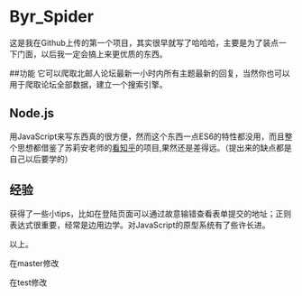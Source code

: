 # Byr_Spider
这是我在Github上传的第一个项目，其实很早就写了哈哈哈，主要是为了装点一下门面，以后我一定会搞上来更优质的东西。

##功能
它可以爬取北邮人论坛最新一小时内所有主题最新的回复，当然你也可以用于爬取论坛全部数据，建立一个搜索引擎。

## Node.js
用JavaScript来写东西真的很方便，然而这个东西一点ES6的特性都没用，而且整个思想都借鉴了苏莉安老师的[看知乎](https://github.com/atonasting/zhihuspider)的项目,果然还是差得远。（提出来的缺点都是自己以后要学的）

## 经验
获得了一些小tips，比如在登陆页面可以通过故意输错查看表单提交的地址；正则表达式很重要，经常是边用边学。对JavaScript的原型系统有了些许长进。

以上。


在master修改

在test修改